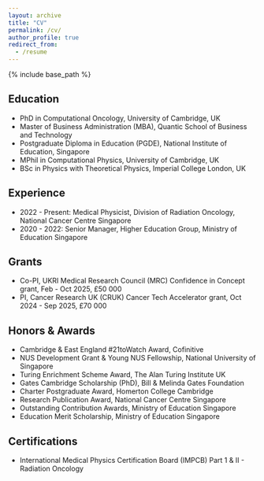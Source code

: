 ```yaml
---
layout: archive
title: "CV"
permalink: /cv/
author_profile: true
redirect_from:
  - /resume
---
```


{% include base_path %}

Education
-----
* PhD in Computational Oncology, University of Cambridge, UK
* Master of Business Administration (MBA), Quantic School of Business and Technology
* Postgraduate Diploma in Education (PGDE), National Institute of Education, Singapore
* MPhil in Computational Physics, University of Cambridge, UK
* BSc in Physics with Theoretical Physics, Imperial College London, UK

Experience
-----
* 2022 - Present: Medical Physicist, Division of Radiation Oncology, National Cancer Centre Singapore
* 2020 - 2022: Senior Manager, Higher Education Group, Ministry of Education Singapore

Grants
-----
* Co-PI, UKRI Medical Research Council (MRC) Confidence in Concept grant, Feb - Oct 2025, £50 000
* PI, Cancer Research UK (CRUK) Cancer Tech Accelerator grant, Oct 2024 - Sep 2025, £70 000

Honors & Awards
-----
* Cambridge & East England #21toWatch Award, Cofinitive
* NUS Development Grant &  Young NUS Fellowship, National University of Singapore
* Turing Enrichment Scheme Award, The Alan Turing Institute UK
* Gates Cambridge Scholarship (PhD), Bill & Melinda Gates Foundation
* Charter Postgraduate Award, Homerton College Cambridge
* Research Publication Award, National Cancer Centre Singapore
* Outstanding Contribution Awards, Ministry of Education Singapore
* Education Merit Scholarship, Ministry of Education Singapore

Certifications
-----
* International Medical Physics Certification Board (IMPCB) Part 1 & II - Radiation Oncology
